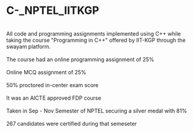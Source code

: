 # C-_NPTEL_IITKGP
<br> All code and programming assignments implemented using C++ while taking the course "Programming in C++" offered by IIT-KGP through the swayam platform. <br>
<br> The course had an online programming assignment of 25% <br>
<br> Online MCQ assignment of 25% <br>
<br> 50% proctored in-center exam score <br>
<br> It was an AICTE approved FDP course <br> 
<br> Taken in Sep - Nov Semester of NPTEL securing a silver medal with 81% <br>
<br> 267 candidates were certified during that semeseter <br>
